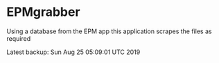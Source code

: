 # EPMgrabber
Using a database from the EPM app this application scrapes the files as required


Latest backup: Sun Aug 25 05:09:01 UTC 2019
